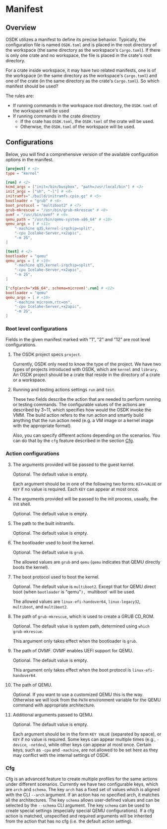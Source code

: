 # Manifest

## Overview

OSDK utilizes a manifest to define its precise behavior.
Typically, the configuration file is named `OSDK.toml`
and is placed in the root directory of the workspace
(the same directory as the workspace's `Cargo.toml`).
If there is only one crate and no workspace,
the file is placed in the crate's root directory.

For a crate inside workspace,
it may have two related manifests,
one is of the workspace
(in the same directory as the workspace's `Cargo.toml`)
and one of the crate
(in the same directory as the crate's `Cargo.toml`).
So which manifest should be used?

The rules are:

- If running commands in the workspace root directory,
the `OSDK.toml` of the workspace will be used
- If running commands in the crate directory
  - If the crate has `OSDK.toml`,
  the `OSDK.toml` of the crate will be used.
  - Otherwise, the `OSDK.toml` of the workspace will be used.

## Configurations

Below, you will find a comprehensive version of
the available configuration options in the manifest.

```toml
[project] # <1>
type = "kernel"

[run] # <2>
kcmd_args = ["init=/bin/busybox", "path=/usr/local/bin"] # <3>
init_args = ["sh", "-l"] # <4>
initramfs="./build/initramfs.cpio.gz" # <5>
bootloader = "grub" # <6>
boot_protocol = "multiboot2" # <7>
grub-mkrescue = "/usr/bin/grub-mkrescue" # <8>
ovmf = "/usr/bin/ovmf" # <9>
qemu_path = "/usr/bin/qemu-system-x86_64" # <10>
qemu_args = [ # <11>
    "-machine q35,kernel-irqchip=split",
    "-cpu Icelake-Server,+x2apic",
    "-m 2G",
]

[test] # <2>
bootloader = "qemu"
qemu_args = [ # <10>
    "-machine q35,kernel-irqchip=split",
    "-cpu Icelake-Server,+x2apic",
    "-m 2G",
]

['cfg(arch="x86_64", schema=microvm)'.run] # <12>
bootloader = "qemu"
qemu_args = [ # <10>
    "-machine microvm,rtc=on",
    "-cpu Icelake-Server,+x2apic",
    "-m 2G",
]
```

### Root level configurations

Fields in the given manifest marked with "1", "2" and "12" are
root level configurations.

1. The OSDK project specs `project`.

    Currently, OSDK only need to know the type of the project.
    We have two types of projects introduced with OSDK, which
    are `kernel` and `library`. An OSDK project should be a
    crate that reside in the directory of a crate or a workspace.

2. Running and testing actions settings `run` and `test`.

    These two fields describe the action that are needed to
    perform running or testing commands. The configurable values
    of the actions are described by 3~11, which specifies how
    would the OSDK invoke the VMM. The build action refers to
    the run action and smartly build anything that the run action
    need (e.g. a VM image or a kernel image with the appropriate
    format).

    Also, you can specify different actions depending on the
    scenarios. You can do that by the `cfg` feature described
    in the section [Cfg](#Cfg).

### Action configurations

3. The arguments provided will be passed to the guest kernel.

    Optional. The default value is empty.

    Each argument should be in one of the following two forms:
    `KEY=VALUE` or `KEY` if no value is required.
    Each `KEY` can appear at most once.

4. The arguments provided will be passed to the init process,
usually, the init shell.

    Optional. The default value is empty.

5. The path to the built initramfs.

    Optional. The default value is empty.

6. The bootloader used to boot the kernel.

    Optional. The default value is `grub`.

    The allowed values are `grub` and `qemu`
    (`qemu` indicates that QEMU directly boots the kernel).

7. The boot protocol used to boot the kernel.

    Optional. The default value is `multiboot2`.
    Except that for QEMU direct boot (when `bootloader` is "qemu"`),
    `multiboot` will be used.

    The allowed values are `linux-efi-handover64`,
    `linux-legacy32`, `multiboot`, and `multiboot2`.

8. The path of `grub-mkrescue`,
which is used to create a GRUB CD_ROM.

    Optional. The default value is system path,
    determined using `which grub-mkrescue`.

    This argument only takes effect
    when the bootloader is `grub`.

9. The path of OVMF. OVMF enables UEFI support for QEMU.

    Optional. The default value is empty.

    This argument only takes effect
    when the boot protocol is `linux-efi-handover64`.

10. The path of QEMU.

    Optional. If you want to use a customized QEMU this
    is the way. Otherwise we will look from the `PATH`
    environment variable for the QEMU command with appropriate
    architecture.

11. Additional arguments passed to QEMU.

    Optional. The default value is empty.

    Each argument should be in the form `KEY VALUE`
    (separated by space),
    or `KEY` if no value is required.
    Some keys can appear multiple times
    (e.g., `-device`, `-netdev`),
    while other keys can appear at most once.
    Certain keys, such as `-cpu` and `-machine`,
    are not allowed to be set here
    as they may conflict with the internal settings of OSDK.

### Cfg

Cfg is an advanced feature to create multiple profiles for
the same actions under different scenarios. Currently we
have two configurable keys, which are `arch` and `schema`.
The key `arch` has a fixed set of values which is aligned
with the CLI `--arch` argument. If an action has no specified
arch, it matches all the architectures. The key `schema` allows
user-defined values and can be selected by the `--schema` CLI
argument. The key `schema` can be used to create special settings
(especially special QEMU configurations). If a cfg action is
matched, unspecified and required arguments will be inherited
from the action that has no cfg (i.e. the default action setting).
